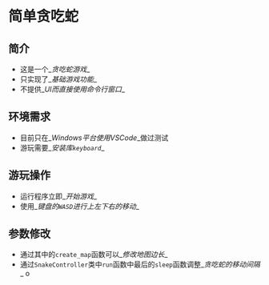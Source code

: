 # 简单贪吃蛇


## 简介
  * 这是一个_*贪吃蛇游戏*_
  * 只实现了_*基础游戏功能*_
  * 不提供_*UI*_而直接使用_*命令行窗口*_

## 环境需求
  * 目前只在_*Windows平台*_使用_*VSCode*_做过测试
  * 游玩需要_*安装库`keyboard`*_

## 游玩操作
  * 运行程序立即_*开始游戏*_
  * 使用_*键盘的`WASD`*_进行_*上左下右的移动*_

## 参数修改
  * 通过其中的`create_map`函数可以_*修改地图边长*_
  * 通过`SnakeController`类中`run`函数中最后的`sleep`函数调整_*贪吃蛇的移动间隔*_
o
